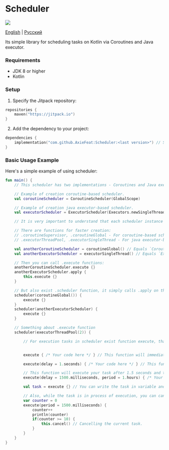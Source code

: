# Scheduler

[![](https://jitpack.io/v/AxieFeat/Scheduler.svg)](https://jitpack.io/#AxieFeat/Scheduler)

[English](README.md) | [Русский](README_ru.md)

Its simple library for scheduling tasks on Kotlin via Coroutines and Java executor.

### Requirements
- JDK 8 or higher
- Kotlin

### Setup

1. Specify the Jitpack repository:
```kotlin
repositories {
    maven("https://jitpack.io")
}
```

2. Add the dependency to your project:
```kotlin
dependencies {
    implementation("com.github.AxieFeat:Scheduler:<last version>") // See last version in top of README
}
```

### Basic Usage Example
Here's a simple example of using scheduler:

```kotlin
fun main() {
    // This scheduler has two implementations - Coroutines and Java executor.

    // Example of creation coroutine-based scheduler.
    val coroutineScheduler = CoroutineScheduler(GlobalScope)

    // Example of creation java executor-based scheduler.
    val executorScheduler = ExecutorScheduler(Executors.newSingleThreadScheduledExecutor())

    // It is very important to understand that each scheduler instance is independent and has its own task counter.

    // There are functions for faster creation:
    // .coroutineSupervisor, .coroutineGlobal - For coroutine-based scheduler.
    // .executorThreadPool, .executorSingleThread - For java executor-based scheduler.

    val anotherCoroutineScheduler = coroutineGlobal() // Equals `CoroutineScheduler(GlobalScope)`
    val anotherExecutorScheduler = executorSingleThread() // Equals `ExecutorScheduler(Executors.newSingleThreadScheduledExecutor())`

    // Then you can call .execute functions:
    anotherCoroutineScheduler.execute {}
    anotherExecutorScheduler.apply {
        this.execute {}
    }

    // But also exist .scheduler function, it simply calls .apply on the object.
    scheduler(coroutineGlobal()) {
        execute {}
    }
    scheduler(anotherExecutorScheduler) {
        execute {}
    }

    // Something about .execute function
    scheduler(executorThreadPool(2)) {

        // For execution tasks in scheduler exist function execute, that returns instance of SchedulerTask.


        execute { /* Your code here */ } // This function will immediately execute your code.

        execute(delay = 1.seconds) { /* Your code here */ } // This function will execute your task after 1 second.

        // This function will execute your task after 1.5 seconds and then repeat it every hour.
        execute(delay = 1500.milliseconds, period = 1.hours) { /* Your code here */ }

        val task = execute {} // You can write the task in variable and, in example, cancel it in the future.

        // Also, while the task is in process of execution, you can cancel it
        var counter = 0
        execute(period = 1500.milliseconds) {
            counter++
            println(counter)
            if(counter >= 10) {
                this.cancel() // Cancelling the current task.
            }
        }
    }
}
```